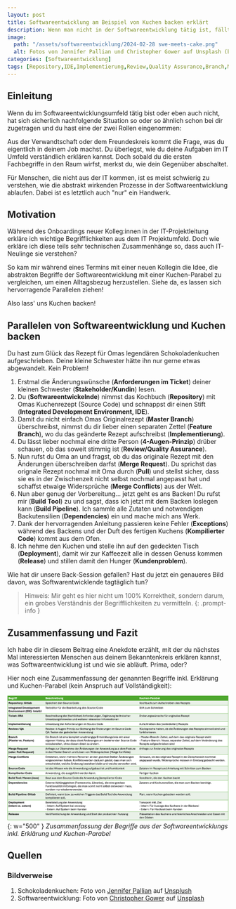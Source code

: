 ```yaml
---
layout: post
title: Softwareentwicklung am Beispiel von Kuchen backen erklärt
description: Wenn man nicht in der Softwareentwicklung tätig ist, fällt es oft schwer zu verstehen, was die Menschen dort eigentlich tun. Ich möchte Abhilfe schaffen, indem ich eine Alltagssituation, nämlich Kuchen backen, mit der Entwicklung von Software vergleiche.
image:
  path: "/assets/softwareentwicklung/2024-02-28 swe-meets-cake.png"
  alt: Fotos von Jennifer Pallian und Christopher Gower auf Unsplash (bearbeitet)
categories: [Softwareentwicklung]
tags: [Repository,IDE,Implementierung,Review,Quality Assurance,Branch,Merge Request,Merge Conflict,Source Code,Build Tool,Dependencies,Build Pipeline,Deployment,Release]
---
```


## Einleitung
Wenn du im Softwareentwicklungsumfeld tätig bist oder eben auch nicht, hat sich sicherlich nachfolgende Situation so oder so ähnlich schon bei dir zugetragen und du hast eine der zwei Rollen eingenommen:

Aus der Verwandtschaft oder dem Freundeskreis kommt die Frage, was du eigentlich in deinem Job machst. Du überlegst, wie du deine Aufgaben im IT Umfeld verständlich erklären kannst. Doch sobald du die ersten Fachbegriffe in den Raum wirfst, merkst du, wie dein Gegenüber abschaltet.

Für Menschen, die nicht aus der IT kommen, ist es meist schwierig zu verstehen, wie die abstrakt wirkenden Prozesse in der Softwareentwicklung ablaufen. Dabei ist es letztlich auch "nur" ein Handwerk. 

## Motivation
Während des Onboardings neuer Kolleg:innen in der IT-Projektleitung erkläre ich wichtige Begrifflichkeiten aus dem IT Projektumfeld. Doch wie erkläre ich diese teils sehr technischen Zusammenhänge so, dass auch IT-Neulinge sie verstehen? 

So kam mir während eines Termins mit einer neuen Kollegin die Idee, die abstrakten Begriffe der Softwareentwicklung mit einer Kuchen-Parabel zu vergleichen, um einen Alltagsbezug herzustellen. Siehe da, es lassen sich hervorragende Parallelen ziehen!

Also lass' uns Kuchen backen!

## Parallelen von Softwareentwicklung und Kuchen backen

Du hast zum Glück das Rezept für Omas legendären Schokoladenkuchen aufgeschrieben. Deine kleine Schwester hätte ihn nur gerne etwas abgewandelt. Kein Problem!

1. Erstmal die Änderungswünsche (**Anforderungen im Ticket**) deiner kleinen Schwester (**Stakeholder/Kundin**) lesen.
2. Du (**Softwareentwickelnde**) nimmst das Kochbuch (**Repository**) mit Omas Kuchenrezept (Source Code) und schnappst dir einen Stift (**Integrated Development Environment, IDE**).
3. Damit du nicht einfach Omas Originalrezept (**Master Branch**) überschreibst, nimmst du dir lieber einen separaten Zettel (**Feature Branch**), wo du das geänderte Rezept aufschreibst (**Implementierung**).
4. Du lässt lieber nochmal eine dritte Person (**4-Augen-Prinzip**) drüber schauen, ob das soweit stimmig ist (**Review/Quality Assurance**).
5. Nun rufst du Oma an und fragst, ob du das originale Rezept mit den Änderungen überschreiben darfst (**Merge Request**). Du sprichst das orignale Rezept nochmal mit Oma durch (**Pull**) und stellst sicher, dass sie es in der Zwischenzeit nicht selbst nochmal angepasst hat und schaffst etwaige Widersprüche (**Merge Conflicts**) aus der Welt.
6. Nun aber genug der Vorbereitung… jetzt geht es ans Backen! Du rufst mir (**Build Tool**) zu und sagst, dass ich jetzt mit dem Backen loslegen kann (**Build Pipeline**). Ich sammle alle Zutaten und notwendigen Backutensilien (**Dependencies**) ein und mache mich ans Werk.
7. Dank der hervorragenden Anleitung passieren keine Fehler (**Exceptions**) während des Backens und der Duft des fertigen Kuchens (**Kompilierter Code**) kommt aus dem Ofen.
8. Ich nehme den Kuchen und stelle ihn auf den gedeckten Tisch (**Deployment**), damit wir zur Kaffeezeit alle in dessen Genuss kommen (**Release**) und stillen damit den Hunger (**Kundenproblem**).

Wie hat dir unsere Back-Session gefallen? Hast du jetzt ein genaueres Bild davon, was Softwarentwicklende tagtäglich tun?

> Hinweis: Mir geht es hier nicht um 100% Korrektheit, sondern darum, ein grobes Verständnis der Begrifflichkeiten zu vermitteln.
{: .prompt-info }

## Zusammenfassung und Fazit
Ich habe dir in diesem Beitrag eine Anekdote erzählt, mit der du nächstes Mal interessierten Menschen aus deinem Bekanntenkreis erklären kannst, was Softwareentwicklung ist und wie sie abläuft. Prima, oder?

Hier noch eine Zusammenfassung der genannten Begriffe inkl. Erklärung und Kuchen-Parabel (kein Anspruch auf Vollständigkeit):

![Wenn Softwareentwicklung Kuchen backen wäre](/assets/softwareentwicklung/2024-02-28%20Wenn%20SWE%20Kuchen%20backen%20waere.png){: w="500" } 
_Zusammenfassung der Begriffe aus der Softwareentwicklungs inkl. Erklärung und Kuchen-Parabel_

## Quellen

### Bildverweise
1. Schokoladenkuchen: Foto von [Jennifer Pallian](https://unsplash.com/de/@foodess) auf [Unsplush](https://unsplash.com/de/fotos/schokoladenkuchen-gRZYR210m0U)
2. Softwareentwicklung: Foto von [Christopher Gower](https://unsplash.com/de/@cgower) auf [Unsplash](https://unsplash.com/de/fotos/ein-macbook-mit-codezeilen-auf-dem-bildschirm-auf-einem-belebten-schreibtisch-m_HRfLhgABo)